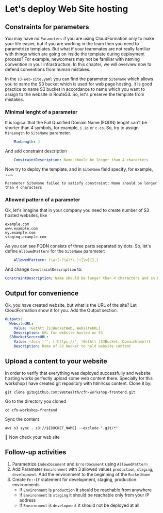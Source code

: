 # Let's deploy Web Site hosting

## Constraints for parameters

You may have no `Parameters` if you are using CloudFormation only to make your life easier, but if you are working in the team then you need to parametrize templates. But what if your teammates are not really familiar with things which are going on inside the template during deployment process? For example, newcomers may not be familiar with naming convention in your infrastructure. In this chapter, we will overview now to defend conventions from human mistakes.

In the `s3-web-site.yaml` you can find the parameter `SiteName` which allows you to name the S3 bucket which is used for web page hosting. It is good practice to name S3 bucket in accordance to name which you want to assign to the website in Route53. So, let's preserve the template from mistakes. 

### Minimal lenght of a parameter
It is logical that the Full Qualified Domain Name (FQDN) lenght can't be shorter than 4 symbols, for example, `i.io` or `c.co`.
So, try to assign `MinLength` to `SiteName` parameter.
```yaml
    MinLength: 4
```
And add constraint description
```yaml
    ConstraintDescription: Name should be longer than 4 characters
```
Now try to deploy the template, and in `SiteName` field specify, for example, `i.a`.
```
Parameter SiteName failed to satisfy constraint: Name should be longer than 4 characters
```

### Allowed pattern of a parameter
Ok, let's imagine that in your company you need to create number of S3 hosted websites, like
```
example.com
www.example.com
my.example.com
staging.example.com
```
As you can see FQDN consists of three parts separated by dots. So, let's define `AllowedPattern` for the `SiteName` parameter:
```yaml
    AllowedPattern: (\w+(-?\w)*\.)+[\w]{2,}
```
And change `ConstraintDescription` to:
```yaml
ConstraintDescription: Name should be longer than 4 characters and an FQDN should be like example.com or www.example.com
```

## Output for convenience
Ok, you have created website, but what is the URL of the site? Let CloudFormation show it for you. Add the Output section:
```yaml
Outputs:
  WebsiteURL:
    Value: !GetAtt [S3BucketWeb, WebsiteURL]
    Description: URL for website hosted on S3
  S3BucketSecureURL:
    Value: !Join ['', ['https://', !GetAtt [S3Bucket, DomainName]]]
    Description: Name of S3 bucket to hold website content
```

## Upload a content to your website
In order to verify that everything was deployed successfully and website hosting works perfectly upload some web content there. Specially for this workshop I have created git repository with html/css content. Clone it by:
```
git clone git@github.com:99stealth/cfn-workshop-frontend.git
```
Go to the directory you cloned
```
cd cfn-workshop-frontend
```
Sync the content
```
aws s3 sync . s3://${BUCKET_NAME} --exclude ".git/*"
```

:clap: Now check your web site

## Follow-up activities
1. Parametrize `IndexDocument` and `ErrorDocument` using `AllowedPattern`
2. Add Parameter `Environment` with 3 allowed values `production`, `staging`, `development`. Add the environment to the beginning of the `BucketName`
3. Create `Fn::If` statement for development, staging, production environments
   - If `Environment` is `production` it should be reachable from anywhere
   - If `Environment` is `staging` it should be reachable only from your IP address
   - If `Environment` is `development` it should not be deployed at all